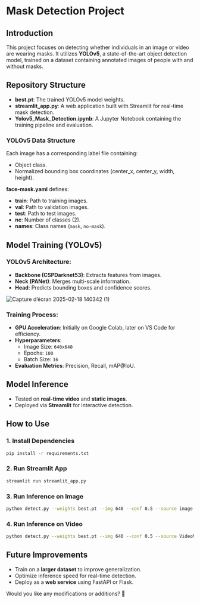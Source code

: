 # Mask Detection Project

## Introduction
This project focuses on detecting whether individuals in an image or video are wearing masks. It utilizes **YOLOv5**, a state-of-the-art object detection model, trained on a dataset containing annotated images of people with and without masks.

## Repository Structure
- **best.pt**: The trained YOLOv5 model weights.
- **streamlit_app.py**: A web application built with Streamlit for real-time mask detection.
- **Yolov5_Mask_Detection.ipynb**: A Jupyter Notebook containing the training pipeline and evaluation.

### YOLOv5 Data Structure
Each image has a corresponding label file containing:
- Object class.
- Normalized bounding box coordinates (center_x, center_y, width, height).

**face-mask.yaml** defines:
- **train**: Path to training images.
- **val**: Path to validation images.
- **test**: Path to test images.
- **nc**: Number of classes (2).
- **names**: Class names (`mask`, `no-mask`).

## Model Training (YOLOv5)
### YOLOv5 Architecture:
- **Backbone (CSPDarknet53)**: Extracts features from images.
- **Neck (PANet)**: Merges multi-scale information.
- **Head**: Predicts bounding boxes and confidence scores.

![Capture d’écran 2025-02-18 140342 (1)](https://github.com/user-attachments/assets/613f6c91-2464-4514-b701-1ae1d98ff7cc)

### Training Process:
- **GPU Acceleration**: Initially on Google Colab, later on VS Code for efficiency.
- **Hyperparameters**:
  - Image Size: `640x640`
  - Epochs: `100`
  - Batch Size: `16`
- **Evaluation Metrics**: Precision, Recall, mAP@IoU.

## Model Inference
- Tested on **real-time video** and **static images**.
- Deployed via **Streamlit** for interactive detection.

## How to Use

### 1. Install Dependencies
```bash
pip install -r requirements.txt
```

### 2. Run Streamlit App
```bash
streamlit run streamlit_app.py
```

### 3. Run Inference on Image
```bash
python detect.py --weights best.pt --img 640 --conf 0.5 --source image.jpg
```

### 4. Run Inference on Video
```bash
python detect.py --weights best.pt --img 640 --conf 0.5 --source VideoMask.mp4
```

## Future Improvements
- Train on a **larger dataset** to improve generalization.
- Optimize inference speed for real-time detection.
- Deploy as a **web service** using FastAPI or Flask.


Would you like any modifications or additions? 🚀
